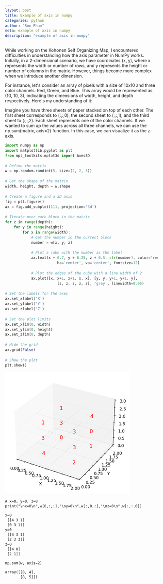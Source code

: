 ```yaml
---
layout: post
title: Example of axis in numpy
categories: python
author: "Son Pham"
meta: example of axis in numpy
description: "example of axis in numpy"
---
```


While working on the Kohonen Self Organizing Map, I encountered difficulties in understanding how the axis parameter in NumPy works. Initially, in a 2-dimensional scenario, we have coordinates (x, y), where x represents the width or number of rows, and y represents the height or number of columns in the matrix. However, things become more complex when we introduce another dimension.

For instance, let's consider an array of pixels with a size of 10x10 and three color channels: Red, Green, and Blue. This array would be represented as (10, 10, 3), indicating the dimensions of width, height, and depth respectively. Here's my understanding of it:

Imagine you have three sheets of paper stacked on top of each other. The first sheet corresponds to (:,:,0), the second sheet to (:,:,1), and the third sheet to (:,:,2). Each sheet represents one of the color channels. If we wanted to sum up the values across all three channels, we can use the np.sum(matrix, axis=2) function. In this case, we can visualize it as the z-axis.

```python
import numpy as np
import matplotlib.pyplot as plt
from mpl_toolkits.mplot3d import Axes3D

# Define the matrix
w = np.random.randint(5, size=(2, 2, 3))

# Get the shape of the matrix
width, height, depth = w.shape

# Create a figure and a 3D axis
fig = plt.figure()
ax = fig.add_subplot(111, projection='3d')

# Iterate over each block in the matrix
for z in range(depth):
    for y in range(height):
        for x in range(width):
            # Get the number in the current block
            number = w[x, y, z]
            
            # Plot a cube with the number as the label
            ax.text(x + 0.7, y + 0.25, z + 0.5, str(number), color='red', 
						ha='center', va='center', fontsize=12)
            
            # Plot the edges of the cube with a line width of 2
            ax.plot([x, x+1, x+1, x, x], [y, y, y+1, y+1, y], 
						[z, z, z, z, z], 'grey', linewidth=0.05)

# Set the labels for the axes
ax.set_xlabel('X')
ax.set_ylabel('Y')
ax.set_zlabel('Z')

# Set the plot limits
ax.set_xlim(0, width)
ax.set_ylim(0, height)
ax.set_zlim(0, depth)

# Hide the grid
ax.grid(False)

# Show the plot
plt.show()

```
    
![cube](https://raw.githubusercontent.com/lamegaton/lamegaton.github.io/gh-pages/_posts/notebook/python/output_0_0.png)
    
```
# x=0; y=0, z=0
print("\nx=0\n",w[0,:,:],"\ny=0\n",w[:,0,:],"\nz=0\n",w[:,:,0])
```

    
    x=0
     [[4 3 1]
     [0 3 1]] 
    y=0
     [[4 3 1]
     [2 3 3]] 
    z=0
     [[4 0]
     [2 1]]
    


```
np.sum(w, axis=2)
```
    array([[8, 4],
           [8, 5]])


